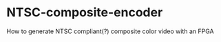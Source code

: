 NTSC-composite-encoder
======================

How to generate NTSC compliant(?) composite color video with an FPGA
